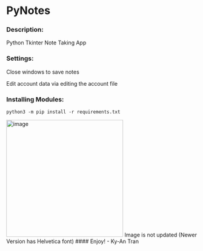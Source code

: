 # PyNotes
### Description:
Python Tkinter Note Taking App
### Settings:
Close windows to save notes

Edit account data via editing the account file
### Installing Modules:
    python3 -m pip install -r requirements.txt

<img width="308" alt="image" src="https://user-images.githubusercontent.com/87473241/200121961-7564105f-0c41-4960-ab44-7942a5c0ee45.png">
Image is not updated (Newer Version has Helvetica font)
#### Enjoy! - Ky-An Tran
